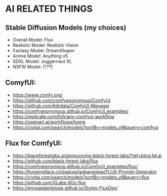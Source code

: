 # AI RELATED THINGS

## Stable Diffusion Models (my choices)
- Overall Model: Flux
- Realistic Model: Realistic Vision
- Fantasy Model: DreamShaper
- Anime Model: Anything v5
- SDXL Model: Juggernaut XL
- NSFW Model: (???)

## ComyfUI: 
- https://www.comfy.org/
- https://github.com/comfyanonymous/ComfyUI
- https://github.com/ltdrdata/ComfyUI-Manager
- https://comfyanonymous.github.io/ComfyUI_examples/
- https://replicate.com/fofr/any-comfyui-workflow
- https://openart.ai/workflows/home
- https://civitai.com/search/models?sortBy=models_v9&query=comfyui


## Flux for ComfyUI:
- https://blackforestlabs.ai/announcing-black-forest-labs/?ref=blog.fal.ai
- https://github.com/black-forest-labs/flux
- https://comfyanonymous.github.io/ComfyUI_examples/flux/
- https://huggingface.co/spaces/gokaygokay/FLUX-Prompt-Generator
- https://civitai.com/search/models?sortBy=models_v9&query=flux
- https://github.com/XLabs-AI/x-flux
- https://enragedantelope.github.io/Styles-FluxDev/
